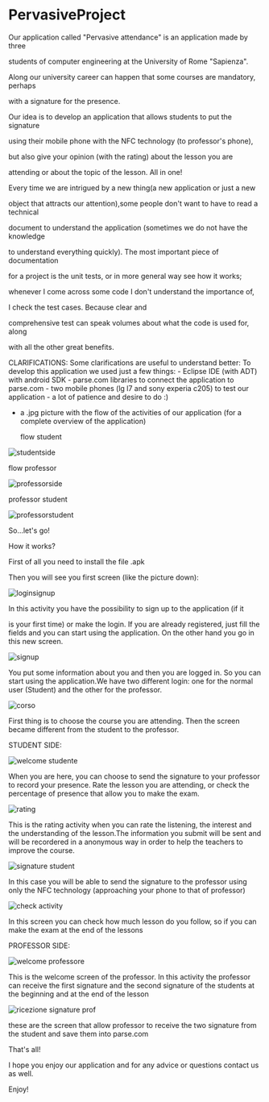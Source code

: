 # PervasiveProject

Our application called "Pervasive attendance" is an application made by three

students of computer engineering at the University of Rome "Sapienza".

Along our university career can happen that some courses are mandatory, perhaps

with a signature for the presence.

Our idea is to develop an application that allows students to put the signature 

using their mobile phone with the NFC technology (to professor's phone), 

but also give your opinion (with the rating) about the lesson you are 

attending or about the topic of the lesson. All in one!

Every time we are intrigued by a new thing(a new application or just a new 

object that attracts our attention),some people don't want to have to read a technical 

document to understand the application (sometimes we do not have the knowledge
 
to understand everything quickly). The most important piece of documentation

for a project is the unit tests, or in more general way see how it works; 

whenever I come across some code I don't understand the importance of, 

I check the test cases. Because clear and 

comprehensive test can speak volumes about what the code is used for, along

with all the other great benefits.

CLARIFICATIONS:
Some clarifications are useful to understand better:
To develop this application we used just a few things:
	- Eclipse IDE (with ADT) with android SDK
	- parse.com libraries to connect the application to parse.com
	- two mobile phones (lg l7 and sony experia c205) to test our application
	- a lot of patience and desire to do :)


- a .jpg picture with the flow of the activities of our application 
	(for a complete overview of the application)

	flow student

![studentside](https://cloud.githubusercontent.com/assets/11192198/8747291/cbccd650-2c91-11e5-9d08-281cd33a6757.jpg)

flow professor

![professorside](https://cloud.githubusercontent.com/assets/11192198/8747301/e3ad14ce-2c91-11e5-8218-6882a4d89a09.jpg)

professor student

![professorstudent](https://cloud.githubusercontent.com/assets/11192198/8747319/0579ef3c-2c92-11e5-9676-cdd8c21fec0b.jpg)

So...let's go!


How it works?

First of all you need to install the file .apk

Then you will see you first screen (like the picture down):


![loginsignup](https://cloud.githubusercontent.com/assets/11192198/8747081/e773983c-2c8f-11e5-825c-0a5ee364e13b.jpg)

In this activity you have the possibility to sign up to the application (if it

is your first time) or make the login. If you are already registered, just 
fill the fields and you can start using the application. On the other hand
you go in this new screen.

![signup](https://cloud.githubusercontent.com/assets/11192198/8747187/be4c796e-2c90-11e5-90fa-97be58ad461d.jpg)


You put some information about you and then you are logged in. So you can start
using the application.We have two different login: one for the normal user (Student)
and the other for the professor.

![corso](https://cloud.githubusercontent.com/assets/11192198/8747193/d558af1a-2c90-11e5-8e86-f5643581231c.jpg)

First thing is to choose the course you are attending.
Then the screen became different from the student to the professor.

STUDENT SIDE:

![welcome studente](https://cloud.githubusercontent.com/assets/11192198/8747203/fb429af6-2c90-11e5-929d-43555e85ce97.jpg)

When you are here, you can choose to send the signature to your professor to record
your presence. Rate the lesson you are attending, or check the percentage of
presence that allow you to make the exam.

![rating](https://cloud.githubusercontent.com/assets/11192198/8747209/119c9dec-2c91-11e5-89c5-f5b878f204ad.jpg)


This is the rating activity when you can rate the listening, the interest and 
the understanding of the lesson.The information you submit will be sent and will
be recordered in a anonymous way in order to help the teachers to improve 
the course.

![signature student](https://cloud.githubusercontent.com/assets/11192198/8747212/261027f8-2c91-11e5-9ed8-636fc3a81015.jpg)


In this case you will be able to send the signature to the professor using only
the NFC technology (approaching your phone to that of professor)


![check activity](https://cloud.githubusercontent.com/assets/11192198/8747218/37db76c2-2c91-11e5-8a13-1f4dd3e88582.jpg)

In this screen you can check how much lesson do you follow, so if you can make the
exam at the end of the lessons

PROFESSOR SIDE: 


![welcome professore](https://cloud.githubusercontent.com/assets/11192198/8747232/519a002e-2c91-11e5-8beb-cf8ee45b55b8.jpg)

This is the welcome screen of the professor. In this activity
the professor can receive the first signature and the 
second signature of the students at the beginning and at the 
end of the lesson

![ricezione signature prof](https://cloud.githubusercontent.com/assets/11192198/8747246/67c242e4-2c91-11e5-8315-076a8f95e5a5.jpg)



these are the screen that allow professor to receive the two
signature from the student and save them into parse.com

That's all!




I hope you enjoy our application and for any advice or questions 
contact us as well.

Enjoy!




















